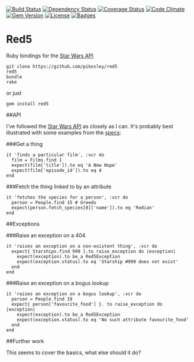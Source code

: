 [![Build Status](https://travis-ci.org/pikesley/red5.svg)](https://travis-ci.org/pikesley/red5)
[![Dependency Status](http://img.shields.io/gemnasium/pikesley/red5.svg)](https://gemnasium.com/pikesley/red5)
[![Coverage Status](http://img.shields.io/coveralls/pikesley/red5.svg)](https://coveralls.io/r/pikesley/red5)
[![Code Climate](http://img.shields.io/codeclimate/github/pikesley/red5.svg)](https://codeclimate.com/github/pikesley/red5)
[![Gem Version](http://img.shields.io/gem/v/red5.svg)](https://rubygems.org/gems/red5)
[![License](http://img.shields.io/:license-mit-blue.svg)](http://pikesley.mit-license.org)
[![Badges](http://img.shields.io/:badges-7/7-ff6799.svg)](https://github.com/badges/badgerbadgerbadger)

# Red5

Ruby bindings for the [Star Wars API](http://swapi.co)

    git clone https://github.com/pikesley/red5
    red5
    bundle
    rake

or just

    gem install red5

##API

I've followed the [Star Wars API](http://swapi.co/documentation#intro) as closely as I can. It's probably best illustrated with some examples from the [specs](https://github.com/pikesley/red5/tree/master/spec):

###Get a thing

    it 'finds a particular film', :vcr do
      film = Films.find 1
      expect(film['title']).to eq 'A New Hope'
      expect(film['episode_id']).to eq 4
    end

###Fetch the thing linked to by an attribute

    it 'fetches the species for a person', :vcr do
      person = People.find 15 # Greedo
      expect(person.fetch_species[0]['name']).to eq 'Rodian'
    end

##Exceptions

###Raise an exception on a 404

    it 'raises an exception on a non-existent thing', :vcr do
      expect{ Starships.find 999 }.to raise_exception do |exception|
        expect(exception).to be_a Red5Exception
        expect(exception.status).to eq 'Starship #999 does not exist'
      end
    end

###Raise an exception on a bogus lookup

    it 'raises an exception on a bogus lookup', :vcr do
      person = People.find 19
      expect{ person['favourite_food'] }. to raise_exception do |exception|
        expect(exception).to be_a Red5Exception
        expect(exception.status).to eq 'No such attribute favourite_food'
      end
    end

##Further work

This seems to cover the basics, what else should it do?

